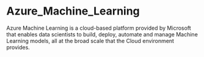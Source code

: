 # Azure_Machine_Learning
Azure Machine Learning is a cloud-based platform provided by Microsoft that enables data scientists to build, deploy, automate and manage Machine Learning models, all at the broad scale that the Cloud environment provides. 
